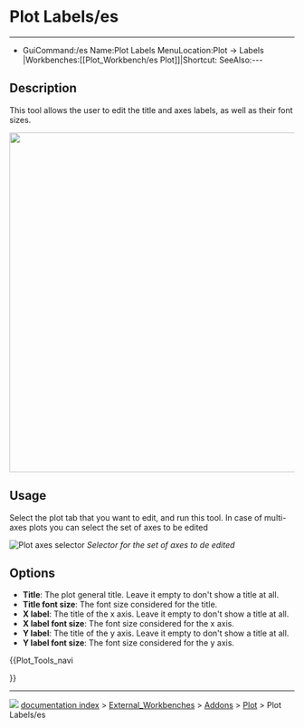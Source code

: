 # Plot Labels/es
---
- GuiCommand:/es   Name:Plot Labels   MenuLocation:Plot → Labels‏‎   |Workbenches:[[Plot_Workbench/es   Plot]]|Shortcut:   SeeAlso:---


</div>

## Description

This tool allows the user to edit the title and axes labels, as well as their font sizes.

<img alt="" src=images/Plot_MultiAxes_Example.png  style="width:600px;">

## Usage

Select the plot tab that you want to edit, and run this tool. In case of multi-axes plots you can select the set of axes to be edited

![Plot axes selector](images/Plot_Axes_Active.png ) 
*Selector for the set of axes to de edited*

## Options

-   **Title**: The plot general title. Leave it empty to don\'t show a title at all.
-   **Title font size**: The font size considered for the title.
-   **X label**: The title of the x axis. Leave it empty to don\'t show a title at all.
-   **X label font size**: The font size considered for the x axis.
-   **Y label**: The title of the y axis. Leave it empty to don\'t show a title at all.
-   **Y label font size**: The font size considered for the y axis.





{{Plot_Tools_navi

}}



---
![](images/Button_right.svg) [documentation index](../README.md) > [External_Workbenches](Category_External_Workbenches.md) > [Addons](Category_Addons.md) > [Plot](Plot_Workbench.md) > Plot Labels/es
